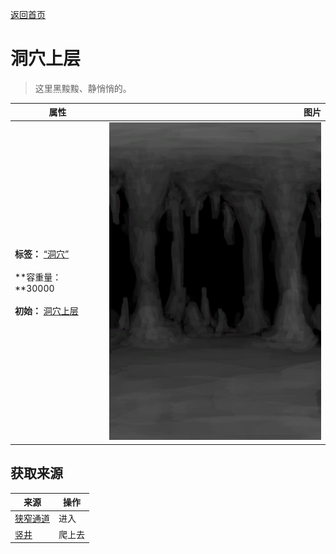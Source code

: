[返回首页](index.md)  
# 洞穴上层  
> 这里黑黢黢、静悄悄的。  
  
  属性  |   图片   
 ----  |  ----:   
 **标签：**	[“洞穴”](tag_Cave.md)<br><br>**容重量：**30000<br><br>**初始：**	[洞穴上层](HighChamber.md)  |  ![](Sprite/CaveChamber.png)   
  
## 获取来源  
来源  |  操作  
----  |  ----  
[狭窄通道](HighChamberEntrance.md)  |  进入  
[竖井](ShaftMidChamberToHighChamber.md)  |  爬上去  
